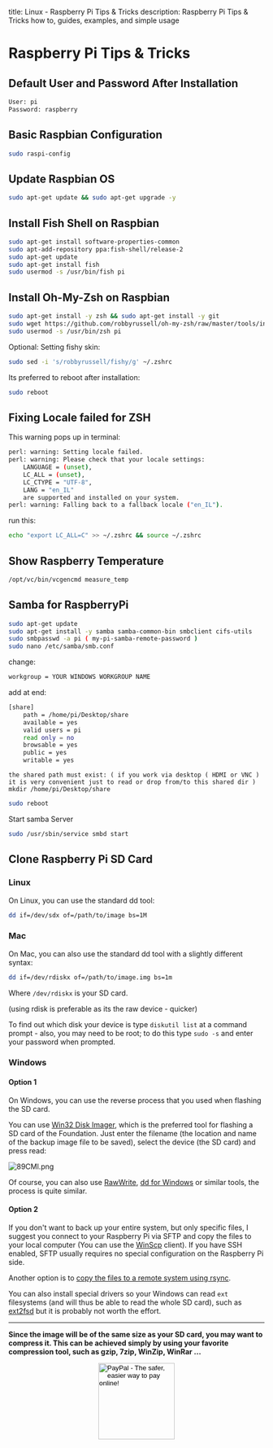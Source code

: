 title: Linux - Raspberry Pi Tips & Tricks
description: Raspberry Pi Tips & Tricks how to, guides, examples, and simple usage

# Raspberry Pi Tips & Tricks

## Default User and Password After Installation

```bash
User: pi
Password: raspberry
```

## Basic Raspbian Configuration

```bash
sudo raspi-config
```

## Update Raspbian OS

```bash
sudo apt-get update && sudo apt-get upgrade -y
```

## Install Fish Shell on Raspbian

```bash
sudo apt-get install software-properties-common
sudo apt-add-repository ppa:fish-shell/release-2
sudo apt-get update
sudo apt-get install fish
sudo usermod -s /usr/bin/fish pi
```

## Install Oh-My-Zsh on Raspbian

```bash
sudo apt-get install -y zsh && sudo apt-get install -y git
sudo wget https://github.com/robbyrussell/oh-my-zsh/raw/master/tools/install.sh -O - | zsh && chsh -s `which zsh`
sudo usermod -s /usr/bin/zsh pi
```

Optional:
Setting fishy skin:

```bash
sudo sed -i 's/robbyrussell/fishy/g' ~/.zshrc
```

Its preferred to reboot after installation:

```bash
sudo reboot
```

## Fixing Locale failed for ZSH

This warning pops up in terminal:

```bash
perl: warning: Setting locale failed.
perl: warning: Please check that your locale settings:
    LANGUAGE = (unset),
    LC_ALL = (unset),
    LC_CTYPE = "UTF-8",
    LANG = "en_IL"
    are supported and installed on your system.
perl: warning: Falling back to a fallback locale ("en_IL").
```

run this:

```bash
echo "export LC_ALL=C" >> ~/.zshrc && source ~/.zshrc
```

## Show Raspberry Temperature

```bash
/opt/vc/bin/vcgencmd measure_temp
```

## Samba for RaspberryPi

```bash
sudo apt-get update
sudo apt-get install -y samba samba-common-bin smbclient cifs-utils
sudo smbpasswd -a pi ( my-pi-samba-remote-password )
sudo nano /etc/samba/smb.conf
```

change:

```bash
workgroup = YOUR WINDOWS WORKGROUP NAME
```

add at end:

```bash
[share]
    path = /home/pi/Desktop/share
    available = yes
    valid users = pi
    read only = no
    browsable = yes
    public = yes
    writable = yes
```

`the shared path must exist: ( if you work via desktop ( HDMI or VNC ) it is very convenient just to read or drop from/to this shared dir ) mkdir /home/pi/Desktop/share`

```bash
sudo reboot
```

Start samba Server

```bash
sudo /usr/sbin/service smbd start
```

## Clone Raspberry Pi SD Card

### Linux

On Linux, you can use the standard dd tool:

```bash
dd if=/dev/sdx of=/path/to/image bs=1M
```

### Mac

On Mac, you can also use the standard dd tool with a slightly different syntax:

```bash
dd if=/dev/rdiskx of=/path/to/image.img bs=1m
```

Where `/dev/rdiskx` is your SD card.

(using rdisk is preferable as its the raw device - quicker)

To find out which disk your device is type `diskutil list` at a command prompt - also, you may need to be root; to do this type `sudo -s` and enter your password when prompted.

### Windows

#### Option 1

On Windows, you can use the reverse process that you used when flashing the SD card.

You can use [Win32 Disk Imager](https://sourceforge.net/projects/win32diskimager/), which is the preferred tool for flashing a SD card of the Foundation. Just enter the filename (the location and name of the backup image file to be saved), select the device (the SD card) and press read:

![89CMl.png](https://i.stack.imgur.com/89CMl.png)

Of course, you can also use [RawWrite](http://www.chrysocome.net/rawwrite), [dd for Windows](http://www.chrysocome.net/dd) or similar tools, the process is quite similar.

#### Option 2

If you don't want to back up your entire system, but only specific files, I suggest you connect to your Raspberry Pi via SFTP and copy the files to your local computer (You can use the [WinScp](http://winscp.net/eng/index.php) client). If you have SSH enabled, SFTP usually requires no special configuration on the Raspberry Pi side.

Another option is to [copy the files to a remote system using rsync](https://raspberrypi.stackexchange.com/questions/5427/can-a-raspberry-pi-be-used-to-create-a-backup-of-itself/).

You can also install special drivers so your Windows can read `ext` filesystems (and will thus be able to read the whole SD card), such as [ext2fsd](http://www.ext2fsd.com/) but it is probably not worth the effort.

---

**Since the image will be of the same size as your SD card, you may want to compress it. This can be achieved simply by using your favorite compression tool, such as gzip, 7zip, WinZip, WinRar ...**

<!-- Donation Button -->
<form action="https://www.paypal.com/cgi-bin/webscr" method="post" target="_top" align="center"><input type="hidden" name="cmd" value="_s-xclick"><input type="hidden" name="hosted_button_id" value="Q94AU5RUD4X6A"><input type="image" src="https://raw.githubusercontent.com/fire1ce/3os.org/gh-pages/assets/images/beerDonation.png" width="150px" border="0" name="submit" alt="PayPal - The safer, easier way to pay online!"><img alt="" border="0" src="https://www.paypalobjects.com/en_US/i/scr/pixel.gif" width="1" height="1"></form>
<!-- Donation Button -->